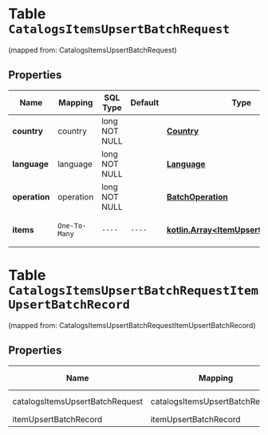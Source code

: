 
# Table `CatalogsItemsUpsertBatchRequest`
(mapped from: CatalogsItemsUpsertBatchRequest)

## Properties
Name | Mapping | SQL Type | Default | Type | Description | Notes
---- | ------- | -------- | ------- | ---- | ----------- | -----
**country** | country | long NOT NULL |  | [**Country**](Country.md) |  |  [foreignkey]
**language** | language | long NOT NULL |  | [**Language**](Language.md) |  |  [foreignkey]
**operation** | operation | long NOT NULL |  | [**BatchOperation**](BatchOperation.md) |  |  [foreignkey]
**items** | `One-To-Many` | `----` | `----`  | [**kotlin.Array&lt;ItemUpsertBatchRecord&gt;**](ItemUpsertBatchRecord.md) | Array with catalogs items | 





# **Table `CatalogsItemsUpsertBatchRequestItemUpsertBatchRecord`**
(mapped from: CatalogsItemsUpsertBatchRequestItemUpsertBatchRecord)

## Properties
Name | Mapping | SQL Type | Default | Type | Description | Notes
---- | ------- | -------- | ------- | ---- | ----------- | -----
catalogsItemsUpsertBatchRequest | catalogsItemsUpsertBatchRequest | long | | kotlin.Long | Primary Key | *one*
itemUpsertBatchRecord | itemUpsertBatchRecord | long | | kotlin.Long | Foreign Key | *many*



